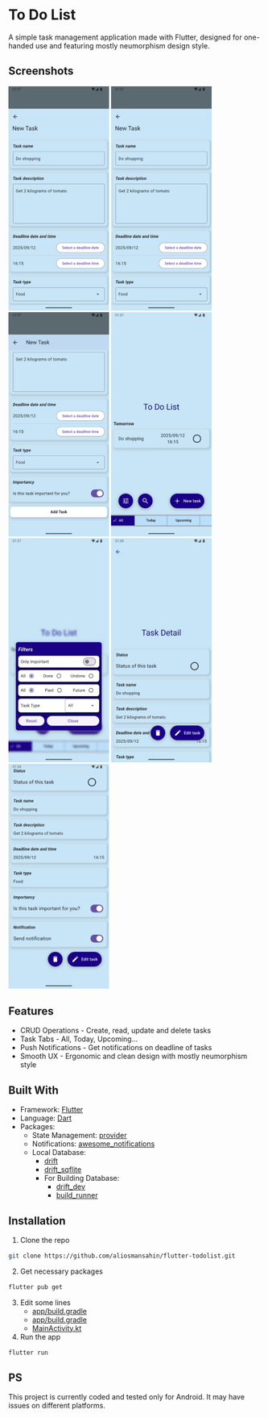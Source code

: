 # To Do List
A simple task management application made with Flutter, designed for one-handed use and featuring mostly neumorphism design style.

## Screenshots
<img src="screenshots/s1.png" alt="Screenshot 1" width="200">   <img src="screenshots/s2.png" alt="Screenshot 2" width="200">   <img src="screenshots/s3.png" alt="Screenshot 3" width="200">   <img src="screenshots/s4.png" alt="Screenshot 4" width="200">   <img src="screenshots/s5.png" alt="Screenshot 5" width="200">   <img src="screenshots/s6.png" alt="Screenshot 6" width="200">   <img src="screenshots/s7.png" alt="Screenshot 7" width="200">

## Features
  * CRUD Operations - Create, read, update and delete tasks
  * Task Tabs - All, Today, Upcoming...
  * Push Notifications - Get notifications on deadline of tasks
  * Smooth UX - Ergonomic and clean design with mostly neumorphism style

## Built With
  * Framework: [Flutter][flutter-url]
  * Language: [Dart][dart-url]
  * Packages:
    * State Management: [provider][provider-url]
    * Notifications: [awesome_notifications][awesome-notifications-url]
    * Local Database:
      * [drift][drift-url]
      * [drift_sqflite][drift-sqflite-url]
      * For Building Database:
        * [drift_dev][drift-dev-url]
        * [build_runner][build-runner-url]

## Installation
1. Clone the repo
```sh
git clone https://github.com/aliosmansahin/flutter-todolist.git
```
2. Get necessary packages
```sh
flutter pub get
```
3. Edit some lines
   * [app/build.gradle][build-gradle-edit-url]
   * [app/build.gradle][build-gradle-edit-url-2]
   * [MainActivity.kt][mainactivity.kt-edit-url]
5. Run the app
```sh
flutter run
```

## PS
This project is currently coded and tested only for Android. It may have issues on different platforms.

<!-- LINKS -->
[flutter-url]: https://flutter.dev/
[dart-url]: https://dart.dev/
[provider-url]: https://pub.dev/packages/provider
[awesome-notifications-url]: https://pub.dev/packages/awesome_notifications
[drift-url]: https://pub.dev/packages/drift
[drift-sqflite-url]: https://pub.dev/packages/drift_sqflite
[drift-dev-url]: https://pub.dev/packages/drift_dev
[build-runner-url]: https://pub.dev/packages/build_runner
[build-gradle-edit-url]: https://github.com/aliosmansahin/flutter-todolist/blob/d32fad366aa5e04e7fdc5ec50ce26a3dea57256d/android/app/build.gradle.kts#L9
[build-gradle-edit-url-2]: https://github.com/aliosmansahin/flutter-todolist/blob/d32fad366aa5e04e7fdc5ec50ce26a3dea57256d/android/app/build.gradle.kts#L25
[mainactivity.kt-edit-url]: https://github.com/aliosmansahin/flutter-todolist/blob/d32fad366aa5e04e7fdc5ec50ce26a3dea57256d/android/app/src/main/kotlin/com/example/todolist/MainActivity.kt#L1
